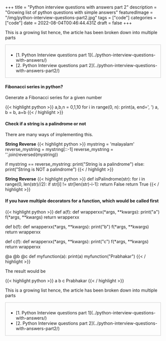 +++
title = "Python interview questions with answers part 2"
description = "Growing list of python questions with simple answers"
featuredImage = "/img/python-interview-questions-part2.jpg"
tags = ["code"]
categories = ["code"]
date = 2022-08-04T00:46:44.431Z
draft = false
+++
  
This is a growing list hence, the article has been broken down into multiple parts

<div class="category-widget" style="border: 1px solid #CCC; padding: 10px 0 0 10px">
        <ul>
                <li>[1. Python Interview questions part 1](../python-interview-questions-with-answers/)</li>
                <li>[2. Python Interview questions part 2](../python-interview-questions-with-answers-part2/)</li>
        </ul>
</div>
<p></p>


#### Fibonacci series in python?
  
Generate a Fibonacci series for a given number

{{< highlight python >}}
a,b,n = 0,1,10
for i in range(0, n):
    print(a, end=', ')
    a, b = b, a+b
{{< / highlight >}}
<br>

#### Check if a string is a palindrome or not

There are many ways of implementing this.

__String Reverse__
{{< highlight python >}}
mystring = 'malayalam'
reverse_mystring = mystring[::-1]
reverse_mystring = ''.join(reversed(mystring))

if  mystring == reverse_mystring:
    print("String is a palindrome")
else:
    print("String is NOT a palindrome")
{{< / highlight >}}

<p></p>

__String Reverse__
{{< highlight python >}}
def isPalindrome(str):
    for i in range(0, len(str)//2):
        if str[i] != str[len(str)-i-1]:
            return False
    return True
{{< / highlight >}}




#### If you have multiple decorators for a function, which would be called first

{{< highlight python >}}
def a(f):
    def wrapperxx(*args, **kwargs):
        print("a")
        f(*args, **kwargs)
    return wrapperxx

def b(f):
    def wrapperxx(*args, **kwargs):
        print("b")
        f(*args, **kwargs)
    return wrapperxx

def c(f):
    def wrapperxx(*args, **kwargs):
        print("c")
        f(*args, **kwargs)
    return wrapperxx

@a
@b
@c
def myfunction(a):
    print(a)
myfunction("Prabhakar")
{{< / highlight >}}

The result would be

{{< highlight python >}}
a
b
c
Prabhakar
{{< / highlight >}}


This is a growing list hence, the article has been broken down into multiple parts

<div class="category-widget" style="border: 1px solid #CCC; padding: 10px 0 0 10px">
        <ul>
                <li>[1. Python Interview questions part 1](../python-interview-questions-with-answers/)</li>
                <li>[2. Python Interview questions part 2](../python-interview-questions-with-answers-part2/)</li>
        </ul>
</div>
<p></p>